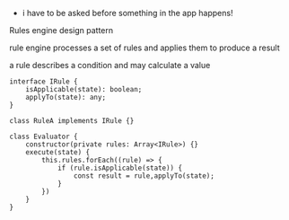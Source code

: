 - i have to be asked before something in the app happens!

Rules engine design pattern

rule engine processes a set of rules and applies them to produce a result

a rule describes a condition and may calculate a value
```
interface IRule {
    isApplicable(state): boolean;
    applyTo(state): any;
}

class RuleA implements IRule {}

class Evaluator {
    constructor(private rules: Array<IRule>) {}
    execute(state) {
        this.rules.forEach((rule) => {
            if (rule.isApplicable(state)) {
                const result = rule,applyTo(state);
            }
        })
    }
}
```